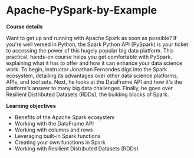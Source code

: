 # Apache-PySpark-by-Example

**Course details**

Want to get up and running with Apache Spark as soon as possible? If you're well versed in Python, the Spark Python API (PySpark) is your ticket to accessing the power of this hugely popular big data platform. This practical, hands-on course helps you get comfortable with PySpark, explaining what it has to offer and how it can enhance your data science work. To begin, instructor Jonathan Fernandes digs into the Spark ecosystem, detailing its advantages over other data science platforms, APIs, and tool sets. Next, he looks at the DataFrame API and how it's the platform's answer to many big data challenges. Finally, he goes over Resilient Distributed Datasets (RDDs), the building blocks of Spark.

**Learning objectives**
- Benefits of the Apache Spark ecosystem
- Working with the DataFrame API
- Working with columns and rows
- Leveraging built-in Spark functions
- Creating your own functions in Spark
- Working with Resilient Distributed Datasets (RDDs)
